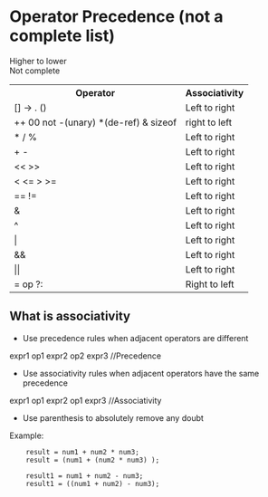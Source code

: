 # Operator Precedence (not a complete list)
Higher to lower
<br/>Not complete
<table>
<tr>
    <th>
        Operator
    </th>
    <th>
        Associativity
    </th>
</tr>
<tr>
    <td>[] -> . ()</td>
    <td>Left to right</td>
</tr>
<tr>
    <td>++ 00 not -(unary) *(de-ref) & sizeof</td>
    <td>right to left</td>
</tr>
<tr>
    <td>* / %</td>
    <td>Left to right</td>
</tr>
<tr>
    <td>+ -</td>
    <td>Left to right</td>
</tr>
<tr>
    <td><< >></td>
    <td>Left to right</td>
</tr>
<tr>
    <td>< <= > >=</td>
    <td>Left to right</td>
</tr>
<tr>
    <td>== !=</td>
    <td>Left to right</td>
</tr>
<tr>
    <td>&</td>
    <td>Left to right</td>
</tr>
<tr>
    <td>^</td>
    <td>Left to right</td>
</tr>
<tr>
    <td>|</td>
    <td>Left to right</td>
</tr>
<tr>
    <td>&&</td>
    <td>Left to right</td>
</tr>
<tr>
    <td>||</td>
    <td>Left to right</td>
</tr>
<tr>
    <td>= op ?:</td>
    <td>Right to left</td>
</tr>

</table>

## What is associativity
<ul>
    <li>Use precedence rules when adjacent operators are different</li>
</ul>
expr1 op1 expr2 op2 expr3 //Precedence
<ul>
    <li>Use associativity rules when adjacent operators have the same precedence</li>
</ul>
expr1 op1 expr2 op1 expr3 //Associativity
<ul>
    <li>Use parenthesis to absolutely remove any doubt</li>
</ul>
Example:

```
    result = num1 + num2 * num3;
    result = (num1 + (num2 * num3) );

    result1 = num1 + num2 - num3;
    result1 = ((num1 + num2) - num3);
```